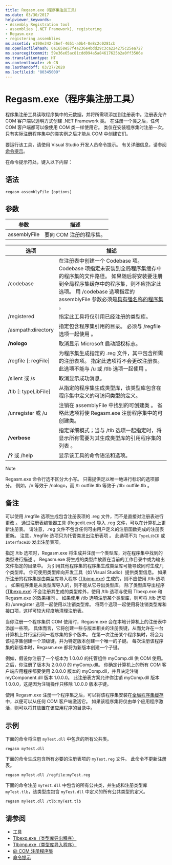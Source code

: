 ```yaml
---
title: Regasm.exe（程序集注册工具）
ms.date: 03/30/2017
helpviewer_keywords:
- Assembly Registration tool
- assemblies [.NET Framework], registering
- Regasm.exe
- registering assemblies
ms.assetid: e190e342-36ef-4651-a0b4-0e8c2c0281cb
ms.openlocfilehash: 0a1658e57f4a236e4bdd29c3ca224275c25ea727
ms.sourcegitcommit: 59e36e65ac81cdd094a5a84617625b2a0ff3506e
ms.translationtype: HT
ms.contentlocale: zh-CN
ms.lasthandoff: 03/27/2020
ms.locfileid: "80345009"
---
```

# <a name="regasmexe-assembly-registration-tool"></a>Regasm.exe（程序集注册工具）

程序集注册工具读取程序集中的元数据，并将所需项添加到注册表中。注册表允许 COM 客户端以透明方式创建 .NET Framework 类。 在注册一个类之后，任何 COM 客户端都可以像使用 COM 类一样使用它。 类仅在安装程序集时注册一次。 只有实际注册程序集中的类实例之后才能从 COM 中创建它们。

要运行该工具，请使用 Visual Studio 开发人员命令提示。 有关详细信息，请参阅[命令提示](developer-command-prompt-for-vs.md)。

在命令提示符处，键入以下内容：

## <a name="syntax"></a>语法

```console
regasm assemblyFile [options]
```

## <a name="parameters"></a>参数

|参数|描述|
|---------------|-----------------|
|assemblyFile |要向 COM 注册的程序集。|

|选项|描述|
|------------|-----------------|
|/codebase |在注册表中创建一个 Codebase 项。 Codebase 项指定未安装到全局程序集缓存中的程序集的文件路径。 如果随后将安装要注册到全局程序集缓存中的程序集，则不应指定此选项。 用 /codebase 选项指定的 assemblyFile 参数必须是[具有强名称的程序集](../../standard/assembly/strong-named.md)   。|
|/registered |指定此工具将仅引用已经注册的类型库。|
|/asmpath:directory |指定包含程序集引用的目录。 必须与 /regfile 选项一起使用  。|
|**/nologo**|取消显示 Microsoft 启动版权标志。|
|/regfile [: regFile]   |为程序集生成指定的 .reg 文件，其中包含所需的注册表项。 指定此选项将不会更改注册表。 此选项不能与 /u 或 /tlb 选项一起使用   。|
|/silent 或 /s  |取消显示成功消息。|
|/tlb [: typeLibFile]   |从指定的程序集生成类型库，该类型库包含在程序集中定义的可访问类型的定义。|
|/unregister 或 /u  |注销在 assemblyFile 中找到的可创建类  。 省略此选项将使 Regasm.exe 注册程序集中的可创建类。|
|**/verbose**|指定详细模式；当与 /tlb 选项一起指定时，将显示所有需要为其生成类型库的引用程序集的列表  。|
|**/?** 或 /help |显示该工具的命令语法和选项。|

> [!NOTE]
> Regasm.exe 命令行选不区分大小写。 只需提供足以唯一地进行标识的选项部分。 例如，/n 等效于 /nologo，而 /t: outfile.tlb 等效于 /tlb: outfile.tlb       。

## <a name="remarks"></a>备注

可以使用 /regfile 选项生成包含注册表项的 .reg 文件，而不是直接对注册表进行更改  。 通过注册表编辑器工具 (Regedit.exe) 导入 .reg 文件，可以在计算机上更新注册表。 请注意，.reg 文件不包含任何可由用户定义的注册函数完成的注册表更新。  注意，/regfile 选项只为托管类发出注册表项  。  此选项不为 `TypeLibID` 或 `InterfaceID` 发出注册表项。

指定 /tlb 选项时，Regasm.exe 将生成并注册一个类型库，对在程序集中找到的类型进行描述  。 Regasm.exe 将生成的类型库放置在当前的工作目录中或为输出文件指定的目录中。 为引用其他程序集的程序集生成类型库可能导致同时生成几个类型库。 你可使用类型库向开发工具（如 Visual Studio）提供类型信息。 如果所注册的程序集是由类型库导入程序 ([Tlbimp.exe](tlbimp-exe-type-library-importer.md)) 生成的，则不应使用 /tlb 选项  。 如果程序集是从类型库导入的，则不能从它导出类型库。 除了类型库导出程序 ([Tlbexp.exe](tlbexp-exe-type-library-exporter.md)) 不会注册其生成的类型库外，使用 /tlb 选项与使用 Tlbexp.exe 和 Regasm.exe 的效果相同  。  如果使用 /tlb  选项注册某个类型库，则可将 /tlb  选项和 /unregister  选项一起使用以注销类型库。 将两个选项一起使用将注销类型库和接口项，这样可较大程度地清理注册表。

当你注册一个程序集供 COM 使用时，Regasm.exe 会在本地计算机上的注册表中添加一些项。 具体而言，它将创建一些与版本相关的注册表键，从而允许在一台计算机上并行运行同一程序集的多个版本。 在第一次注册某个程序集时，将会为该程序集创建一个顶级键，并为特定版本创建一个唯一的子键。 每次注册该程序集的新版本时，Regasm.exe 都将为新版本创建一个子键。

例如，假设你注册了一个版本为 1.0.0.0 的托管组件 myComp.dll 供 COM 使用。 之后，你注册了版本为 2.0.0.0 的 myComp.dll。 你确定计算机上的所有 COM 客户端应用程序都要使用 2.0.0.0 版本的 myComp.dll，并且决定注销 myComponent.dll 版本 1.0.0.0。 此注册表方案允许你注销 myComp.dll 版本 1.0.0.0，这是因为注销操作只移除 1.0.0.0 版本子键。

使用 Regasm.exe 注册一个程序集之后，可以将该程序集安装在[全局程序集缓存](../app-domains/gac.md)中，以便可以从任何 COM 客户端激活它。 如果该程序集将仅由单个应用程序激活，则可以将其放置在该应用程序的目录中。

## <a name="examples"></a>示例

下面的命令将注册 `myTest.dll` 中包含的所有公共类。

```console
regasm myTest.dll
```

下面的命令生成包含所有必要的注册表项的 `myTest.reg` 文件。 此命令不更新注册表。

```console
regasm myTest.dll /regfile:myTest.reg
```

下面的命令注册 `myTest.dll` 中包含的所有公共类，并生成和注册类型库 `myTest.tlb`，该类型库包含 `myTest.dll` 中定义的所有公共类型的定义。

```console
regasm myTest.dll /tlb:myTest.tlb
```

## <a name="see-also"></a>请参阅

- [工具](index.md)
- [Tlbexp.exe（类型库导出程序）](tlbexp-exe-type-library-exporter.md)
- [Tlbimp.exe（类型库导入程序）](tlbimp-exe-type-library-importer.md)
- [向 COM 注册程序集](../interop/registering-assemblies-with-com.md)
- [命令提示](developer-command-prompt-for-vs.md)

